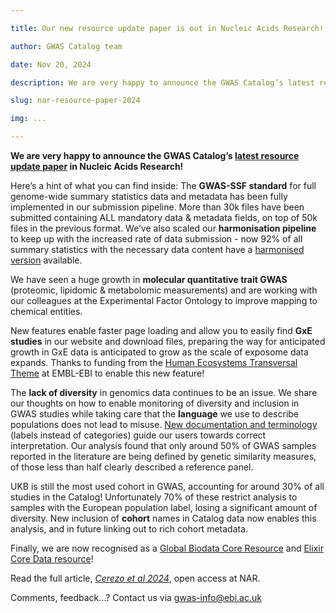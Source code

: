 ```yaml
---

title: Our new resource update paper is out in Nucleic Acids Research!

author: GWAS Catalog team

date: Nov 20, 2024

description: We are very happy to announce the GWAS Catalog’s latest resource update paper in Nucleic Acids Research! We discuss standards for reusability, sustainability and diversity, new software features, and more.... 

slug: nar-resource-paper-2024

img: ...

---
```

**We are very happy to announce the GWAS Catalog’s [latest resource update paper](https://academic.oup.com/nar/advance-article/doi/10.1093/nar/gkae1070/7893318) in Nucleic Acids Research!**

Here’s a hint of what you can find inside:
The **GWAS-SSF standard** for full genome-wide summary statistics data and metadata has been fully implemented in our submission pipeline. More than 30k files have been submitted containing ALL mandatory data & metadata fields, on top of 50k files in the previous format.  We’ve also scaled our **harmonisation pipeline** to keep up with the increased rate of data submission - now 92% of all summary statistics with the necessary data content have a [harmonised version](https://www.ebi.ac.uk/gwas/docs/methods/summary-statistics#_directories)  available. 

We have seen a huge growth in **molecular quantitative trait GWAS** (proteomic, lipidomic & metabolomic measurements) and are working with our colleagues at the Experimental Factor Ontology to improve mapping to chemical entities. 
<article-image src="nar-resource-paper-2024/Fig1.tif" alt="molecular-gwas"></article-image>

New features enable faster page loading and allow you to easily find **GxE studies** in our website and download files, preparing the way for anticipated growth in GxE data is anticipated to grow as the scale of exposome data expands. Thanks to funding from the [Human Ecosystems Transversal Theme](https://www.embl.org/about/info/human-ecosystems/) at EMBL-EBI to enable this new feature!
<article-image src="nar-resource-paper-2024/Fig2.tif" alt="gwas-catalog-new-software"></article-image>


The **lack of diversity** in genomics data continues to be an issue. We share our thoughts on how to enable monitoring of diversity and inclusion in GWAS studies while taking care that the **language** we use to describe populations does not lead to misuse. [New documentation and terminology](https://www.ebi.ac.uk/gwas/population-descriptors) (labels instead of categories) guide our users towards correct interpretation.
Our analysis found that only around 50% of GWAS samples reported in the literature are being defined by genetic similarity measures, of those less than half clearly described a reference panel.  
<article-image src="nar-resource-paper-2024/SupFig3.png" alt="gwas-catalog"></article-image>

UKB is still the most used cohort in GWAS, accounting for around 30% of all studies in the Catalog! Unfortunately 70% of these restrict analysis to samples with the European population label, losing a significant amount of diversity. New inclusion of **cohort** names in Catalog data now enables this analysis, and in future linking out to rich cohort metadata. 
<article-image src="nar-resource-paper-2024/Fig3.tif" alt="gwas-catalog-diversity"></article-image>


Finally, we are now recognised as a [Global Biodata Core Resource](https://globalbiodata.org/what-we-do/global-core-biodata-resources/list-of-current-global-core-biodata-resources/) and [Elixir Core Data resource](https://elixir-europe.org/platforms/data/core-data-resources)!
<article-image src="nar-resource-paper-2024/core-resources.png" alt="gwas-catalog-diversity"></article-image>


Read the full article, *[Cerezo et al 2024](https://academic.oup.com/nar/advance-article/doi/10.1093/nar/gkae1070/7893318)*, open access at NAR.


Comments, feedback…? Contact us via gwas-info@ebi.ac.uk
